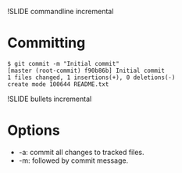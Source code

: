 !SLIDE commandline incremental
# Committing #

    $ git commit -m "Initial commit"
    [master (root-commit) f90b86b] Initial commit
    1 files changed, 1 insertions(+), 0 deletions(-)
    create mode 100644 README.txt

!SLIDE bullets incremental
# Options #

* -a: commit all changes to tracked files.
* -m: followed by commit message.
